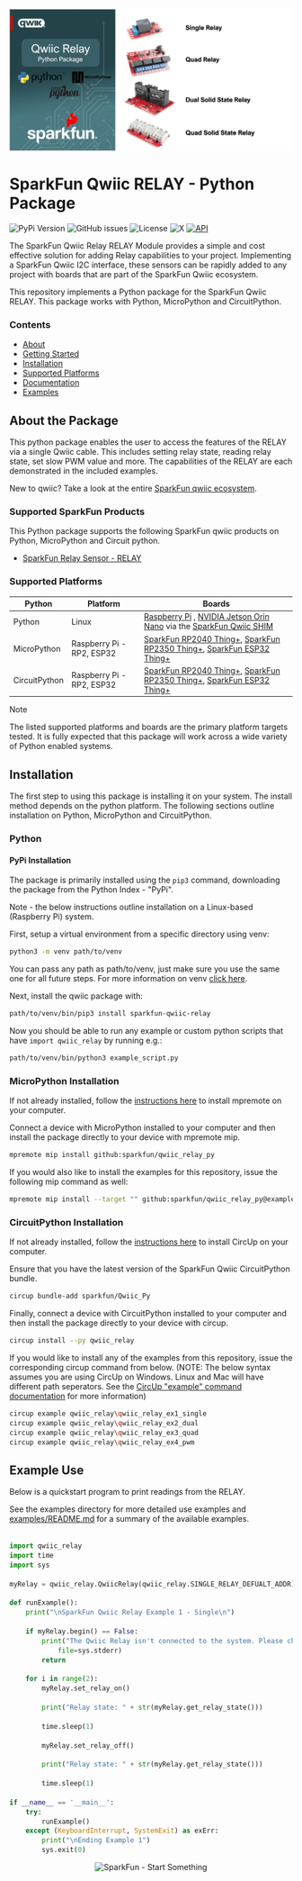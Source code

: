 ![Qwiic RELAY - Python Package](docs/images/gh-banner.png "qwiic RELAY Python Package")

# SparkFun Qwiic RELAY - Python Package

![PyPi Version](https://img.shields.io/pypi/v/sparkfun_qwiic_relay)
![GitHub issues](https://img.shields.io/github/issues/sparkfun/qwiic_relay_py)
![License](https://img.shields.io/github/license/sparkfun/qwiic_relay_py)
![X](https://img.shields.io/twitter/follow/sparkfun)
[![API](https://img.shields.io/badge/API%20Reference-blue)](https://docs.sparkfun.com/qwiic_relay_py/classqwiic__relay_1_1_qwiic_relay.html)

The SparkFun Qwiic Relay RELAY Module provides a simple and cost effective solution for adding Relay capabilities to your project. Implementing a SparkFun Qwiic I2C interface, these sensors can be rapidly added to any project with boards that are part of the SparkFun Qwiic ecosystem.

This repository implements a Python package for the SparkFun Qwiic RELAY. This package works with Python, MicroPython and CircuitPython.

### Contents

* [About](#about-the-package)
* [Getting Started](#getting-started)
* [Installation](#installation)
* [Supported Platforms](#supported-platforms)
* [Documentation](https://docs.sparkfun.com/qwiic_relay_py/classqwiic__relay_1_1_qwiic_relay.html)
* [Examples](#examples)

## About the Package

This python package enables the user to access the features of the RELAY via a single Qwiic cable. This includes setting relay state, reading relay state, set slow PWM value and more. The capabilities of the RELAY are each demonstrated in the included examples.

New to qwiic? Take a look at the entire [SparkFun qwiic ecosystem](https://www.sparkfun.com/qwiic).

### Supported SparkFun Products

This Python package supports the following SparkFun qwiic products on Python, MicroPython and Circuit python. 

* [SparkFun Relay Sensor - RELAY](http://www.sparkfun.com/qwiic)

### Supported Platforms

| Python | Platform | Boards |
|--|--|--|
| Python | Linux | [Raspberry Pi](https://www.sparkfun.com/raspberry-pi-5-8gb.html) , [NVIDIA Jetson Orin Nano](https://www.sparkfun.com/nvidia-jetson-orin-nano-developer-kit.html) via the [SparkFun Qwiic SHIM](https://www.sparkfun.com/sparkfun-qwiic-shim-for-raspberry-pi.html) |
| MicroPython | Raspberry Pi - RP2, ESP32 | [SparkFun RP2040 Thing+](https://www.sparkfun.com/sparkfun-thing-plus-rp2040.html), [SparkFun RP2350 Thing+](https://www.sparkfun.com/sparkfun-thing-plus-rp2350.html), [SparkFun ESP32 Thing+](https://www.sparkfun.com/sparkfun-thing-plus-esp32-wroom-usb-c.html)
|CircuitPython | Raspberry Pi - RP2, ESP32 | [SparkFun RP2040 Thing+](https://www.sparkfun.com/sparkfun-thing-plus-rp2040.html), [SparkFun RP2350 Thing+](https://www.sparkfun.com/sparkfun-thing-plus-rp2350.html), [SparkFun ESP32 Thing+](https://www.sparkfun.com/sparkfun-thing-plus-esp32-wroom-usb-c.html)

> [!NOTE]
> The listed supported platforms and boards are the primary platform targets tested. It is fully expected that this package will work across a wide variety of Python enabled systems. 

## Installation 

The first step to using this package is installing it on your system. The install method depends on the python platform. The following sections outline installation on Python, MicroPython and CircuitPython.

### Python 

#### PyPi Installation

The package is primarily installed using the `pip3` command, downloading the package from the Python Index - "PyPi". 

Note - the below instructions outline installation on a Linux-based (Raspberry Pi) system.

First, setup a virtual environment from a specific directory using venv:
```sh
python3 -m venv path/to/venv
```
You can pass any path as path/to/venv, just make sure you use the same one for all future steps. For more information on venv [click here](https://docs.python.org/3/library/venv.html).

Next, install the qwiic package with:
```sh
path/to/venv/bin/pip3 install sparkfun-qwiic-relay
```
Now you should be able to run any example or custom python scripts that have `import qwiic_relay` by running e.g.:
```sh
path/to/venv/bin/python3 example_script.py
```

### MicroPython Installation
If not already installed, follow the [instructions here](https://docs.micropython.org/en/latest/reference/mpremote.html) to install mpremote on your computer.

Connect a device with MicroPython installed to your computer and then install the package directly to your device with mpremote mip.
```sh
mpremote mip install github:sparkfun/qwiic_relay_py
```

If you would also like to install the examples for this repository, issue the following mip command as well:
```sh
mpremote mip install --target "" github:sparkfun/qwiic_relay_py@examples
```

### CircuitPython Installation
If not already installed, follow the [instructions here](https://docs.circuitpython.org/projects/circup/en/latest/#installation) to install CircUp on your computer.

Ensure that you have the latest version of the SparkFun Qwiic CircuitPython bundle. 
```sh
circup bundle-add sparkfun/Qwiic_Py
```

Finally, connect a device with CircuitPython installed to your computer and then install the package directly to your device with circup.
```sh
circup install --py qwiic_relay
```

If you would like to install any of the examples from this repository, issue the corresponding circup command from below. (NOTE: The below syntax assumes you are using CircUp on Windows. Linux and Mac will have different path seperators. See the [CircUp "example" command documentation](https://learn.adafruit.com/keep-your-circuitpython-libraries-on-devices-up-to-date-with-circup/example-command) for more information)

```sh
circup example qwiic_relay\qwiic_relay_ex1_single
circup example qwiic_relay\qwiic_relay_ex2_dual
circup example qwiic_relay\qwiic_relay_ex3_quad
circup example qwiic_relay\qwiic_relay_ex4_pwm
```

Example Use
 ---------------
Below is a quickstart program to print readings from the RELAY.

See the examples directory for more detailed use examples and [examples/README.md](https://github.com/sparkfun/qwiic_relay_py/blob/main/examples/README.md) for a summary of the available examples.

```python

import qwiic_relay
import time
import sys

myRelay = qwiic_relay.QwiicRelay(qwiic_relay.SINGLE_RELAY_DEFUALT_ADDR)

def runExample():
    print("\nSparkFun Qwiic Relay Example 1 - Single\n")

    if myRelay.begin() == False:
        print("The Qwiic Relay isn't connected to the system. Please check your connection", \
            file=sys.stderr)
        return
    
    for i in range(2):
        myRelay.set_relay_on()

        print("Relay state: " + str(myRelay.get_relay_state()))

        time.sleep(1)
        
        myRelay.set_relay_off()

        print("Relay state: " + str(myRelay.get_relay_state()))

        time.sleep(1)

if __name__ == '__main__':
    try:
        runExample()
    except (KeyboardInterrupt, SystemExit) as exErr:
        print("\nEnding Example 1")
        sys.exit(0)
```
<p align="center">
<img src="https://cdn.sparkfun.com/assets/custom_pages/3/3/4/dark-logo-red-flame.png" alt="SparkFun - Start Something">
</p>
